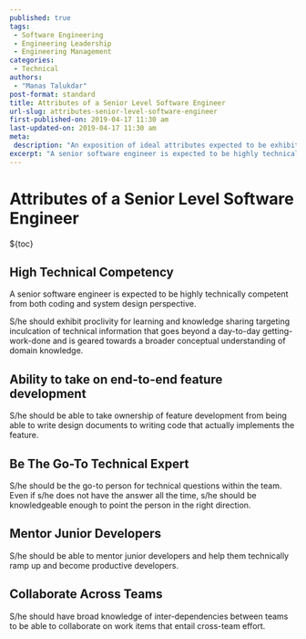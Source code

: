 ```yaml
---
published: true
tags:
 - Software Engineering
 - Engineering Leadership
 - Engineering Management
categories:
 - Technical
authors:
 - "Manas Talukdar"
post-format: standard
title: Attributes of a Senior Level Software Engineer
url-slug: attributes-senior-level-software-engineer
first-published-on: 2019-04-17 11:30 am
last-updated-on: 2019-04-17 11:30 am
meta:
 description: "An exposition of ideal attributes expected to be exhibited by a senior level software engineer."
excerpt: "A senior software engineer is expected to be highly technically competent from both coding and system design perspective."
---
```


# Attributes of a Senior Level Software Engineer

${toc}

## High Technical Competency

A senior software engineer is expected to be highly technically competent from both coding and system design perspective.

S/he should exhibit proclivity for learning and knowledge sharing targeting inculcation of technical information that goes beyond a day-to-day getting-work-done and is geared towards a broader conceptual understanding of domain knowledge.

## Ability to take on end-to-end feature development

S/he should be able to take ownership of feature development from being able to write design documents to writing code that actually implements the feature.

## Be The Go-To Technical Expert

S/he should be the go-to person for technical questions within the team. Even if s/he does not have the answer all the time, s/he should be knowledgeable enough to point the person in the right direction.

## Mentor Junior Developers

S/he should be able to mentor junior developers and help them technically ramp up and become productive developers.

## Collaborate Across Teams

S/he should have broad knowledge of inter-dependencies between teams to be able to collaborate on work items that entail cross-team effort.
